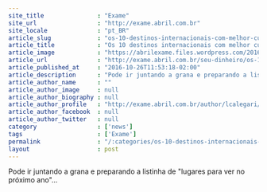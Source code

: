```yaml
---
site_title               : "Exame"
site_url                 : "http://exame.abril.com.br"
site_locale              : "pt_BR"
article_slug             : "os-10-destinos-internacionais-com-melhor-custo-beneficio-de-2017"
article_title            : "Os 10 destinos internacionais com melhor custo-benefício de 2017"
article_image            : "https://abrilexame.files.wordpress.com/2016/10/thinkstockphotos-472039102.jpg?quality=70&strip=all&w=1024"
article_url              : "http://exame.abril.com.br/seu-dinheiro/os-10-destinos-internacionais-com-melhor-custo-beneficio-de-2017/"
article_published_at     : "2016-10-26T11:53:18-02:00"
article_description      : "Pode ir juntando a grana e preparando a listinha de 'lugares para ver no próximo ano'..."
article_author_name      : ""
article_author_image     : null
article_author_biography : null
article_author_profile   : "http://exame.abril.com.br/author/lcalegari/"
article_author_facebook  : null
article_author_twitter   : null
category                 : ['news']
tags                     : ['Exame']
permalink                : "/:categories/os-10-destinos-internacionais-com-melhor-custo-beneficio-de-2017/"
layout                   : post
---
```


Pode ir juntando a grana e preparando a listinha de "lugares para ver no próximo ano"...
